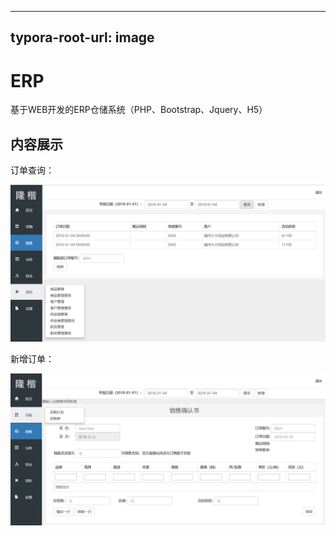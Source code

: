 
---
typora-root-url: image
---

# ERP
基于WEB开发的ERP仓储系统（PHP、Bootstrap、Jquery、H5）





## 内容展示

订单查询：

![show1](/image/show1.png)

新增订单：

![show2](/image/show2.png)
